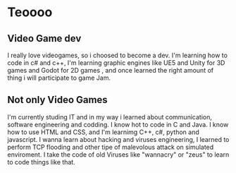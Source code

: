 # Teoooo
## Video Game dev
I really love videogames, so i choosed to become a dev.
I'm learning how to code in c# and c++, I'm learning graphic engines like UE5 and Unity for 3D games and Godot for 2D games , and once learned the right amount of thing i will participate to game Jam.
## Not only Video Games
I'm currently studing IT and in my way i learned about communication, software engineering and codding.
I know hot to code in C and Java. I know how to use HTML and CSS, and I'm learnimg C++, c#, python and javascript.
I wanna learn about hacking and viruses engineering, I learned to perform TCP flooding and other tipe of malevolous attack on simulated enviroment.
I take the code of old Viruses like "wannacry" or "zeus" to learn to code things like that.
